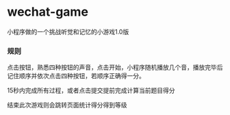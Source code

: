 # wechat-game
小程序做的一个挑战听觉和记忆的小游戏1.0版
### 规则

点击按钮，熟悉四种按钮的声音，点击开始，小程序随机播放几个音，播放完毕后记住顺序并依次点击四种按钮，若顺序正确得一分。

15秒内完成所有过程，或者点击提交提前完成计算当前题目得分

结束此次游戏则会跳转页面统计得分得到等级
